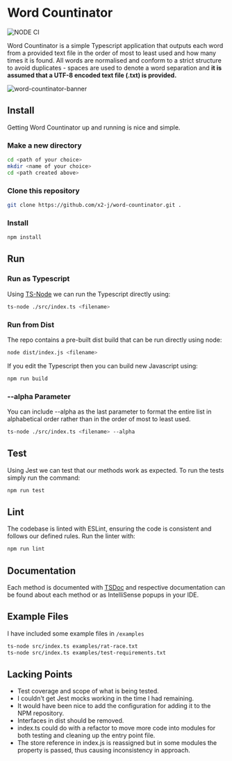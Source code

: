 ﻿# Word Countinator

![NODE CI](https://github.com/x2-j/Word-Countinator/actions/workflows/tests.yml/badge.svg)

Word Countinator is a simple Typescript application that outputs each word from a provided text file in the order of most to least used and how many times it is found. All words are normalised and conform to a strict structure to avoid duplicates - spaces are used to denote a word separation and **it is assumed that a UTF-8 encoded text file (.txt) is provided.**

![word-countinator-banner](https://github.com/x2-j/word-countinator/assets/108185965/0010b99b-46de-4da9-997e-53baec0af7a0)

## Install
Getting Word Countinator up and running is nice and simple. 

### Make a new directory
```bash
cd <path of your choice>
mkdir <name of your choice>
cd <path created above>
```

### Clone this repository
```bash
git clone https://github.com/x2-j/word-countinator.git .
```

### Install 
```bash
npm install
```

## Run

### Run as Typescript
Using [TS-Node](https://github.com/TypeStrong/ts-node) we can run the Typescript directly using:
```bash
ts-node ./src/index.ts <filename>
```

### Run from Dist
The repo contains a pre-built dist build that can be run directly using node:
```bash
node dist/index.js <filename>
```
If you edit the Typescript then you can build new Javascript using:
```bash
npm run build
```

### --alpha Parameter
You can include --alpha as the last parameter to format the entire list in alphabetical order rather than in the order of most to least used.
```bash
ts-node ./src/index.ts <filename> --alpha
```

## Test
Using Jest we can test that our methods work as expected. To run the tests simply run the command:
```bash
npm run test
```

## Lint
The codebase is linted with ESLint, ensuring the code is consistent and follows our defined rules. Run the linter with:
```bash
npm run lint
```

## Documentation
Each method is documented with [TSDoc](https://tsdoc.org/) and respective documentation can be found about each method or as IntelliSense popups in your IDE.

## Example Files
I have included some example files in `/examples`

```bash
ts-node src/index.ts examples/rat-race.txt
ts-node src/index.ts examples/test-requirements.txt
```

## Lacking Points
- Test coverage and scope of what is being tested.
- I couldn't get Jest mocks working in the time I had remaining.
- It would have been nice to add the configuration for adding it to the NPM repository.
- Interfaces in dist should be removed.
- index.ts could do with a refactor to move more code into modules for both testing and cleaning up the entry point file.
- The store reference in index.js is reassigned but in some modules the property is passed, thus causing inconsistency in approach.
